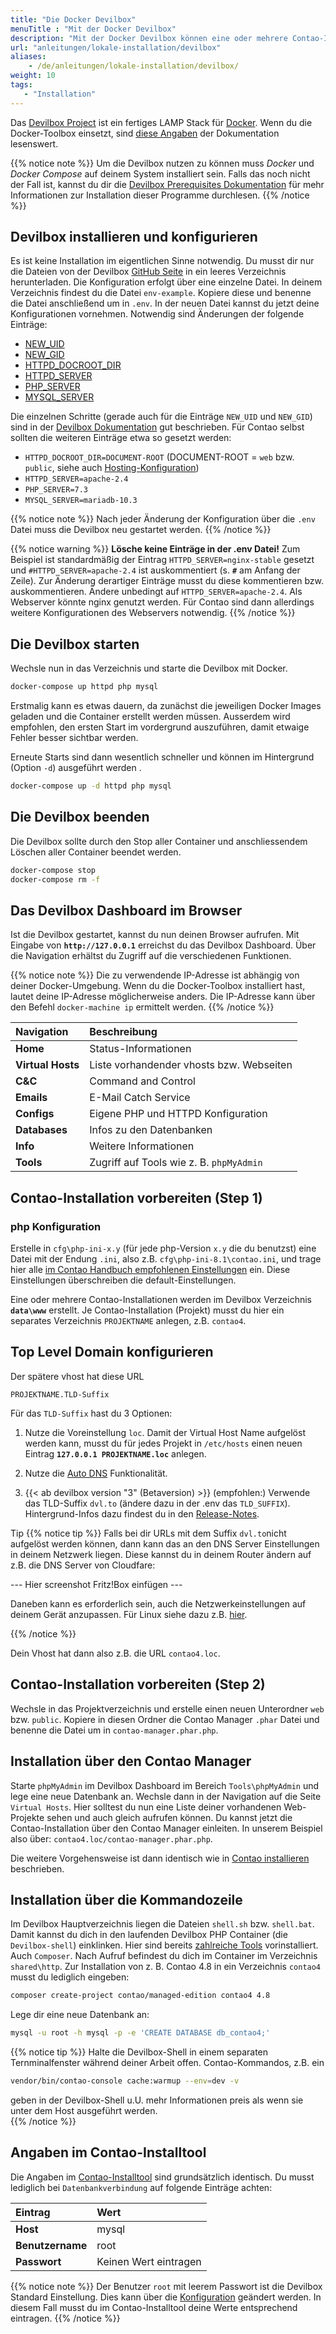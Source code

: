 ```yaml
---
title: "Die Docker Devilbox"
menuTitle : "Mit der Docker Devilbox"
description: "Mit der Docker Devilbox können eine oder mehrere Contao-Installationen lokal installiert und gepflegt werden."
url: "anleitungen/lokale-installation/devilbox"
aliases:
    - /de/anleitungen/lokale-installation/devilbox/
weight: 10
tags: 
   - "Installation"
---
```


Das [Devilbox Project](http://devilbox.org/) ist ein fertiges LAMP Stack für [Docker](https://www.docker.com/). 
Wenn du die Docker-Toolbox einsetzt, sind [diese Angaben](https://devilbox.readthedocs.io/en/latest/howto/docker-toolbox/docker-toolbox-and-the-devilbox.html#howto-docker-toolbox-and-the-devilbox "Docker Toolbox and the Devilbox") der Dokumentation lesenswert.

{{% notice note %}}
Um die Devilbox nutzen zu können muss _Docker_ und _Docker Compose_ auf deinem System installiert sein. Falls das noch
nicht der Fall ist, kannst du dir die 
[Devilbox Prerequisites Dokumentation](https://devilbox.readthedocs.io/en/latest/getting-started/prerequisites.html) für 
mehr Informationen zur Installation dieser Programme durchlesen.
{{% /notice %}}


## Devilbox installieren und konfigurieren

Es ist keine Installation im eigentlichen Sinne notwendig. Du musst dir nur die Dateien von der 
Devilbox [GitHub Seite](https://github.com/cytopia/devilbox) in ein leeres Verzeichnis herunterladen. Die Konfiguration 
erfolgt über eine einzelne Datei. In deinem Verzeichnis findest du die Datei `env-example`. Kopiere diese und benenne 
die Datei anschließend um in `.env`. In der neuen Datei kannst du jetzt deine Konfigurationen vornehmen. Notwendig sind Änderungen der folgende Einträge:

* [NEW_UID](https://devilbox.readthedocs.io/en/latest/configuration-files/env-file.html#new-uid)
* [NEW_GID](https://devilbox.readthedocs.io/en/latest/configuration-files/env-file.html#new-gid)
* [HTTPD_DOCROOT_DIR](https://devilbox.readthedocs.io/en/latest/configuration-files/env-file.html#httpd-docroot-dir)
* [HTTPD_SERVER](https://devilbox.readthedocs.io/en/latest/configuration-files/env-file.html#httpd-server)
* [PHP_SERVER](https://devilbox.readthedocs.io/en/latest/configuration-files/env-file.html#php-server)
* [MYSQL_SERVER](https://devilbox.readthedocs.io/en/latest/configuration-files/env-file.html#mysql-server)

Die einzelnen Schritte (gerade auch für die Einträge `NEW_UID` und `NEW_GID`) sind in der [Devilbox Dokumentation](https://devilbox.readthedocs.io/en/latest/getting-started/install-the-devilbox.html#set-uid-and-gid) gut beschrieben. Für Contao selbst sollten die weiteren Einträge etwa so gesetzt werden:

- `HTTPD_DOCROOT_DIR=DOCUMENT-ROOT` (DOCUMENT-ROOT = `web` bzw. `public`, siehe auch [Hosting-Konfiguration](https://docs.contao.org/manual/de/installation/systemvoraussetzungen/#hosting-konfiguration))
- `HTTPD_SERVER=apache-2.4`
- `PHP_SERVER=7.3`
- `MYSQL_SERVER=mariadb-10.3`

{{% notice note %}}
Nach jeder Änderung der Konfiguration über die `.env` Datei muss die Devilbox neu gestartet werden.
{{% /notice %}}

{{% notice warning %}}
**Lösche keine Einträge in der .env Datei!** Zum Beispiel ist standardmäßig der Eintrag `HTTPD_SERVER=nginx-stable` 
gesetzt und `#HTTPD_SERVER=apache-2.4` ist auskommentiert (s. **`#`** am Anfang der Zeile). Zur Änderung derartiger 
Einträge musst du diese kommentieren bzw. auskommentieren. Ändere unbedingt auf `HTTPD_SERVER=apache-2.4`. Als Webserver 
könnte nginx genutzt werden. Für Contao sind dann allerdings weitere Konfigurationen des Webservers notwendig.
{{% /notice %}}


## Die Devilbox starten

Wechsle nun in das Verzeichnis und starte die Devilbox mit Docker.

```bash
docker-compose up httpd php mysql
```

Erstmalig kann es etwas dauern, da zunächst die jeweiligen Docker Images geladen und die Container erstellt werden müssen. Ausserdem wird empfohlen, den ersten Start im vordergrund auszuführen, damit etwaige Fehler besser sichtbar werden.

Erneute Starts sind dann wesentlich schneller und können im Hintergrund (Option `-d`) ausgeführt werden .

```bash
docker-compose up -d httpd php mysql
```

## Die Devilbox beenden 

Die Devilbox sollte durch den Stop aller Container und anschliessendem Löschen aller Container beendet werden.

```bash
docker-compose stop
docker-compose rm -f
```


## Das Devilbox Dashboard im Browser

Ist die Devilbox gestartet, kannst du nun deinen Browser aufrufen. Mit Eingabe von **`http://127.0.0.1`** erreichst du 
das Devilbox Dashboard. Über die Navigation erhältst du Zugriff auf die verschiedenen Funktionen.

{{% notice note %}}
Die zu verwendende IP-Adresse ist abhängig von deiner Docker-Umgebung. Wenn du die Docker-Toolbox installiert hast, lautet 
deine IP-Adresse möglicherweise anders. Die IP-Adresse kann über den Befehl `docker-machine ip` ermittelt werden.
{{% /notice %}}

| Navigation          | Beschreibung                               |
|:--------------------|:-------------------------------------------|
| **Home**            | Status-Informationen                       |
| **Virtual Hosts**   | Liste vorhandender vhosts bzw. Webseiten   |
| **C&C**             | Command and Control                        |
| **Emails**          | E-Mail Catch Service                       |
| **Configs**         | Eigene PHP und HTTPD Konfiguration         |
| **Databases**       | Infos zu den Datenbanken                   |
| **Info**            | Weitere Informationen                      |
| **Tools**           | Zugriff auf Tools wie z. B. `phpMyAdmin`   |


## Contao-Installation vorbereiten (Step 1)

### php Konfiguration

Erstelle in `cfg\php-ini-x.y` (für jede php-Version `x.y` die du benutzst) eine Datei mit der Endung `.ini`, also z.B. `cfg\php-ini-8.1\contao.ini`, und trage hier alle [im Contao Handbuch empfohlenen Einstellungen](https://docs.contao.org/manual/de/installation/systemvoraussetzungen/#php-konfiguration-php-ini) ein. Diese Einstellungen überschreiben die default-Einstellungen. 

Eine oder mehrere Contao-Installationen werden im Devilbox Verzeichnis **`data\www`** erstellt. Je Contao-Installation (Projekt)
musst du hier ein separates Verzeichnis `PROJEKTNAME` anlegen, z.B. `contao4`.


## Top Level Domain konfigurieren

Der spätere vhost hat diese URL

`PROJEKTNAME.TLD-Suffix`

Für das `TLD-Suffix` hast du 3 Optionen:

1. Nutze die Voreinstellung `loc`.
Damit der Virtual Host Name aufgelöst werden kann, musst du für jedes Projekt in `/etc/hosts` einen neuen Eintrag
**`127.0.0.1 PROJEKTNAME.loc`** anlegen. 

2. Nutze die [Auto DNS](https://devilbox.readthedocs.io/en/latest/intermediate/setup-auto-dns.html) Funktionalität.

3. {{< ab devilbox version "3" (Betaversion) >}} (empfohlen:) Verwende das TLD-Suffix `dvl.to` (ändere dazu in der .env das `TLD_SUFFIX`). Hintergrund-Infos dazu findest du in den [Release-Notes](https://github.com/cytopia/devilbox/releases/tag/v3.0.0-beta-0.3). 

Tip
{{% notice tip %}}
Falls bei dir URLs mit dem Suffix `dvl.to`nicht aufgelöst werden können, dann kann das an den DNS Server Einstellungen in deinem Netzwerk liegen. Diese kannst du in deinem Router ändern auf z.B. die DNS Server von Cloudfare:

--- Hier screenshot Fritz!Box einfügen ---

Daneben kann es erforderlich sein, auch die Netzwerkeinstellungen auf deinem Gerät anzupassen. Für Linux siehe dazu z.B. [hier](https://github.com/cytopia/devilbox/issues/948#issuecomment-1374912138).

{{% /notice %}}

Dein Vhost hat dann also z.B. die URL `contao4.loc`.


## Contao-Installation vorbereiten (Step 2)

Wechsle in das Projektverzeichnis und erstelle einen neuen Unterordner `web` bzw. `public`. Kopiere in diesen Ordner die Contao Manager `.phar` Datei und benenne die Datei um in `contao-manager.phar.php`. 


## Installation über den Contao Manager

Starte `phpMyAdmin` im Devilbox Dashboard im Bereich `Tools\phpMyAdmin` und lege eine neue Datenbank an. Wechsle dann 
in der Navigation auf die Seite `Virtual Hosts`. Hier solltest du nun eine Liste deiner vorhandenen Web-Projekte sehen 
und auch gleich aufrufen können. Du kannst jetzt die Contao-Installation über den Contao Manager einleiten. In unserem 
Beispiel also über: `contao4.loc/contao-manager.phar.php`. 

Die weitere Vorgehensweise ist dann identisch wie in [Contao installieren](../../../installation/contao-installieren/) beschrieben.


## Installation über die Kommandozeile

Im Devilbox Hauptverzeichnis liegen die Dateien `shell.sh` bzw. `shell.bat`. 
Damit kannst du dich in den laufenden Devilbox PHP Container (die `Devilbox-shell`) einklinken. Hier sind bereits [zahlreiche Tools](https://devilbox.readthedocs.io/en/latest/readings/available-tools.html) vorinstalliert. Auch `Composer`. Nach Aufruf befindest du dich im Container im Verzeichnis `shared\http`. Zur Installation von z. B. Contao 4.8 in ein Verzeichnis `contao4` musst du lediglich eingeben:

```bash
composer create-project contao/managed-edition contao4 4.8
```

Lege dir eine neue Datenbank an:

```bash
mysql -u root -h mysql -p -e 'CREATE DATABASE db_contao4;'
```

{{% notice tip %}}
Halte die Devilbox-Shell in einem separaten Ternminalfenster während deiner Arbeit offen. Contao-Kommandos, z.B. ein

```bash
vendor/bin/contao-console cache:warmup --env=dev -v
```

geben in der Devilbox-Shell u.U. mehr Informationen preis als wenn sie unter dem Host ausgeführt werden.  
{{% /notice %}} 


## Angaben im Contao-Installtool

Die Angaben im [Contao-Installtool](/de/installation/contao-installtool/) sind grundsätzlich identisch. Du musst lediglich 
bei `Datenbankverbindung` auf folgende Einträge achten:

| Eintrag             | Wert                  |
|:--------------------|:----------------------|
| **Host**            | mysql                 |
| **Benutzername**    | root                  |
| **Passwort**        | Keinen Wert eintragen |

{{% notice note %}}
Der Benutzer `root` mit leerem Passwort ist die Devilbox Standard Einstellung. Dies kann über 
die [Konfiguration](https://devilbox.readthedocs.io/en/latest/support/faq.html#can-i-change-the-mysql-root-password) geändert werden. 
In diesem Fall musst du im Contao-Installtool deine Werte entsprechend eintragen.
{{% /notice %}}
